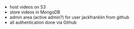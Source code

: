 - host videos on S3
- store videos in MongoDB
- admin area (active admin?) for user jackfranklin from github
- all authentication done via Github
